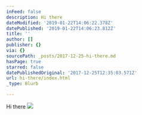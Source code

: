 ```yaml
---
inFeed: false
description: Hi there
dateModified: '2019-01-22T14:06:22.378Z'
datePublished: '2019-01-22T14:06:23.812Z'
title: ''
author: []
publisher: {}
via: {}
sourcePath: _posts/2017-12-25-hi-there.md
hasPage: true
starred: false
datePublishedOriginal: '2017-12-25T12:35:03.571Z'
url: hi-there/index.html
_type: Blurb

---
```

Hi there
![](https://the-grid-user-content.s3-us-west-2.amazonaws.com/45f643a4-1a5e-4631-83af-ffc964eec71c.png)